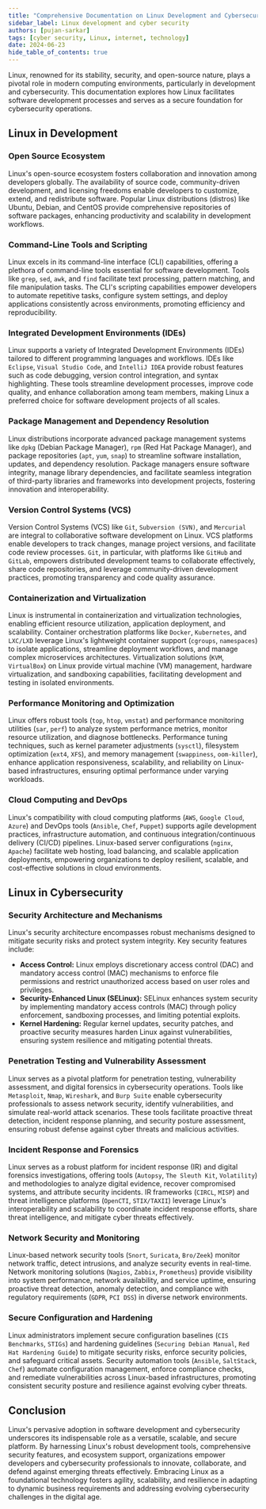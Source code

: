 ```yaml
---
title: "Comprehensive Documentation on Linux Development and Cybersecurity"
sidebar_label: Linux development and cyber security
authors: [pujan-sarkar]
tags: [cyber security, Linux, internet, technology]
date: 2024-06-23
hide_table_of_contents: true
---
```


Linux, renowned for its stability, security, and open-source nature, plays a pivotal role in modern computing environments, particularly in development and cybersecurity. This documentation explores how Linux facilitates software development processes and serves as a secure foundation for cybersecurity operations.

<!-- truncate -->

## Linux in Development

### Open Source Ecosystem

Linux's open-source ecosystem fosters collaboration and innovation among developers globally. The availability of source code, community-driven development, and licensing freedoms enable developers to customize, extend, and redistribute software. Popular Linux distributions (distros) like Ubuntu, Debian, and CentOS provide comprehensive repositories of software packages, enhancing productivity and scalability in development workflows.

### Command-Line Tools and Scripting

Linux excels in its command-line interface (CLI) capabilities, offering a plethora of command-line tools essential for software development. Tools like `grep`, `sed`, `awk`, and `find` facilitate text processing, pattern matching, and file manipulation tasks. The CLI's scripting capabilities empower developers to automate repetitive tasks, configure system settings, and deploy applications consistently across environments, promoting efficiency and reproducibility.

### Integrated Development Environments (IDEs)

Linux supports a variety of Integrated Development Environments (IDEs) tailored to different programming languages and workflows. IDEs like `Eclipse`, `Visual Studio Code`, and `IntelliJ IDEA` provide robust features such as code debugging, version control integration, and syntax highlighting. These tools streamline development processes, improve code quality, and enhance collaboration among team members, making Linux a preferred choice for software development projects of all scales.

### Package Management and Dependency Resolution

Linux distributions incorporate advanced package management systems like `dpkg` (Debian Package Manager), `rpm` (Red Hat Package Manager), and package repositories (`apt`, `yum`, `snap`) to streamline software installation, updates, and dependency resolution. Package managers ensure software integrity, manage library dependencies, and facilitate seamless integration of third-party libraries and frameworks into development projects, fostering innovation and interoperability.

### Version Control Systems (VCS)

Version Control Systems (VCS) like `Git`, `Subversion (SVN)`, and `Mercurial` are integral to collaborative software development on Linux. VCS platforms enable developers to track changes, manage project versions, and facilitate code review processes. `Git`, in particular, with platforms like `GitHub` and `GitLab`, empowers distributed development teams to collaborate effectively, share code repositories, and leverage community-driven development practices, promoting transparency and code quality assurance.

### Containerization and Virtualization

Linux is instrumental in containerization and virtualization technologies, enabling efficient resource utilization, application deployment, and scalability. Container orchestration platforms like `Docker`, `Kubernetes`, and `LXC/LXD` leverage Linux's lightweight container support (`cgroups`, `namespaces`) to isolate applications, streamline deployment workflows, and manage complex microservices architectures. Virtualization solutions (`KVM`, `VirtualBox`) on Linux provide virtual machine (VM) management, hardware virtualization, and sandboxing capabilities, facilitating development and testing in isolated environments.

### Performance Monitoring and Optimization

Linux offers robust tools (`top`, `htop`, `vmstat`) and performance monitoring utilities (`sar`, `perf`) to analyze system performance metrics, monitor resource utilization, and diagnose bottlenecks. Performance tuning techniques, such as kernel parameter adjustments (`sysctl`), filesystem optimization (`ext4`, `XFS`), and memory management (`swappiness`, `oom-killer`), enhance application responsiveness, scalability, and reliability on Linux-based infrastructures, ensuring optimal performance under varying workloads.

### Cloud Computing and DevOps

Linux's compatibility with cloud computing platforms (`AWS`, `Google Cloud`, `Azure`) and DevOps tools (`Ansible`, `Chef`, `Puppet`) supports agile development practices, infrastructure automation, and continuous integration/continuous delivery (CI/CD) pipelines. Linux-based server configurations (`nginx`, `Apache`) facilitate web hosting, load balancing, and scalable application deployments, empowering organizations to deploy resilient, scalable, and cost-effective solutions in cloud environments.

## Linux in Cybersecurity

### Security Architecture and Mechanisms

Linux's security architecture encompasses robust mechanisms designed to mitigate security risks and protect system integrity. Key security features include:

- **Access Control:** Linux employs discretionary access control (DAC) and mandatory access control (MAC) mechanisms to enforce file permissions and restrict unauthorized access based on user roles and privileges.
- **Security-Enhanced Linux (SELinux):** SELinux enhances system security by implementing mandatory access controls (MAC) through policy enforcement, sandboxing processes, and limiting potential exploits.
- **Kernel Hardening:** Regular kernel updates, security patches, and proactive security measures harden Linux against vulnerabilities, ensuring system resilience and mitigating potential threats.

### Penetration Testing and Vulnerability Assessment

Linux serves as a pivotal platform for penetration testing, vulnerability assessment, and digital forensics in cybersecurity operations. Tools like `Metasploit`, `Nmap`, `Wireshark`, and `Burp Suite` enable cybersecurity professionals to assess network security, identify vulnerabilities, and simulate real-world attack scenarios. These tools facilitate proactive threat detection, incident response planning, and security posture assessment, ensuring robust defense against cyber threats and malicious activities.

### Incident Response and Forensics

Linux serves as a robust platform for incident response (IR) and digital forensics investigations, offering tools (`Autopsy`, `The Sleuth Kit`, `Volatility`) and methodologies to analyze digital evidence, recover compromised systems, and attribute security incidents. IR frameworks (`CIRCL`, `MISP`) and threat intelligence platforms (`OpenCTI`, `STIX/TAXII`) leverage Linux's interoperability and scalability to coordinate incident response efforts, share threat intelligence, and mitigate cyber threats effectively.

### Network Security and Monitoring

Linux-based network security tools (`Snort`, `Suricata`, `Bro/Zeek`) monitor network traffic, detect intrusions, and analyze security events in real-time. Network monitoring solutions (`Nagios`, `Zabbix`, `Prometheus`) provide visibility into system performance, network availability, and service uptime, ensuring proactive threat detection, anomaly detection, and compliance with regulatory requirements (`GDPR`, `PCI DSS`) in diverse network environments.

### Secure Configuration and Hardening

Linux administrators implement secure configuration baselines (`CIS Benchmarks`, `STIGs`) and hardening guidelines (`Securing Debian Manual`, `Red Hat Hardening Guide`) to mitigate security risks, enforce security policies, and safeguard critical assets. Security automation tools (`Ansible`, `SaltStack`, `Chef`) automate configuration management, enforce compliance checks, and remediate vulnerabilities across Linux-based infrastructures, promoting consistent security posture and resilience against evolving cyber threats.

## Conclusion

Linux's pervasive adoption in software development and cybersecurity underscores its indispensable role as a versatile, scalable, and secure platform. By harnessing Linux's robust development tools, comprehensive security features, and ecosystem support, organizations empower developers and cybersecurity professionals to innovate, collaborate, and defend against emerging threats effectively. Embracing Linux as a foundational technology fosters agility, scalability, and resilience in adapting to dynamic business requirements and addressing evolving cybersecurity challenges in the digital age.
